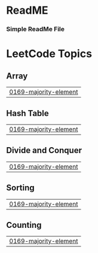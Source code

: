 # ReadME

### Simple ReadMe File


<!---LeetCode Topics Start-->
# LeetCode Topics
## Array
|  |
| ------- |
| [0169-majority-element](https://github.com/Rohanpudasaini/leetcode/tree/master/0169-majority-element) |
## Hash Table
|  |
| ------- |
| [0169-majority-element](https://github.com/Rohanpudasaini/leetcode/tree/master/0169-majority-element) |
## Divide and Conquer
|  |
| ------- |
| [0169-majority-element](https://github.com/Rohanpudasaini/leetcode/tree/master/0169-majority-element) |
## Sorting
|  |
| ------- |
| [0169-majority-element](https://github.com/Rohanpudasaini/leetcode/tree/master/0169-majority-element) |
## Counting
|  |
| ------- |
| [0169-majority-element](https://github.com/Rohanpudasaini/leetcode/tree/master/0169-majority-element) |
<!---LeetCode Topics End-->